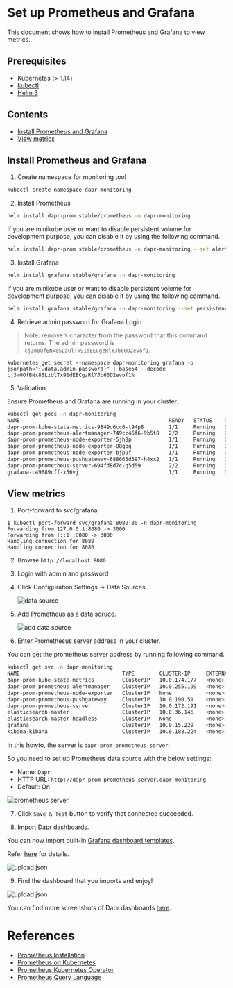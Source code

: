 # Set up Prometheus and Grafana

This document shows how to install Prometheus and Grafana to view metrics.

## Prerequisites

- Kubernetes (> 1.14)
- [kubectl](https://kubernetes.io/docs/tasks/tools/install-kubectl/)
- [Helm 3](https://helm.sh/)

## Contents

  - [Install Prometheus and Grafana](#install-prometheus-and-grafana)
  - [View metrics](#view-metrics)

## Install Prometheus and Grafana

1.  Create namespace for monitoring tool

```bash
kubectl create namespace dapr-monitoring
```

2. Install Prometheus

```bash
helm install dapr-prom stable/prometheus -n dapr-monitoring
```

   If you are minikube user or want to disable persistent volume for development purpose, you can disable it by using the following command.

```bash
helm install dapr-prom stable/prometheus -n dapr-monitoring --set alertmanager.persistentVolume.enable=false --set pushgateway.persistentVolume.enabled=false --set server.persistentVolume.enabled=false
```

3. Install Grafana

```bash
helm install grafana stable/grafana -n dapr-monitoring
```

   If you are minikube user or want to disable persistent volume for development purpose, you can disable it by using the following command.

```bash
helm install grafana stable/grafana -n dapr-monitoring --set persistence.enabled=false
```

4. Retrieve admin password for Grafana Login

> Note: remove `%` character from the password that this command returns. The admin password is `cj3m0OfBNx8SLzUlTx91dEECgzRlYJb60D2evof1`.

```
kubernetes get secret --namespace dapr-monitoring grafana -o jsonpath="{.data.admin-password}" | base64 --decode
cj3m0OfBNx8SLzUlTx91dEECgzRlYJb60D2evof1%
```

5. Validation

Ensure Prometheus and Grafana are running in your cluster.

```bash
kubectl get pods -n dapr-monitoring
NAME                                                READY   STATUS    RESTARTS   AGE
dapr-prom-kube-state-metrics-9849d6cc6-t94p8        1/1     Running   0          4m58s
dapr-prom-prometheus-alertmanager-749cc46f6-9b5t8   2/2     Running   0          4m58s
dapr-prom-prometheus-node-exporter-5jh8p            1/1     Running   0          4m58s
dapr-prom-prometheus-node-exporter-88gbg            1/1     Running   0          4m58s
dapr-prom-prometheus-node-exporter-bjp9f            1/1     Running   0          4m58s
dapr-prom-prometheus-pushgateway-688665d597-h4xx2   1/1     Running   0          4m58s
dapr-prom-prometheus-server-694fd8d7c-q5d59         2/2     Running   0          4m58s
grafana-c49889cff-x56vj                             1/1     Running   0          5m10s

```

## View metrics

1. Port-forward to svc/grafana

```
$ kubectl port-forward svc/grafana 8080:80 -n dapr-monitoring
Forwarding from 127.0.0.1:8080 -> 3000
Forwarding from [::1]:8080 -> 3000
Handling connection for 8080
Handling connection for 8080
```

2. Browse `http://localhost:8080`

3. Login with admin and password

4. Click Configuration Settings -> Data Sources

      ![data source](./img/grafana-datasources.png)

5. Add Prometheus as a data soruce.

      ![add data source](./img/grafana-datasources.png)

6. Enter Promethesus server address in your cluster.

You can get the prometheus server address by running following command.

```bash
kubectl get svc -n dapr-monitoring
NAME                                 TYPE        CLUSTER-IP     EXTERNAL-IP   PORT(S)             AGE
dapr-prom-kube-state-metrics         ClusterIP   10.0.174.177   <none>        8080/TCP            7d9h
dapr-prom-prometheus-alertmanager    ClusterIP   10.0.255.199   <none>        80/TCP              7d9h
dapr-prom-prometheus-node-exporter   ClusterIP   None           <none>        9100/TCP            7d9h
dapr-prom-prometheus-pushgateway     ClusterIP   10.0.190.59    <none>        9091/TCP            7d9h
dapr-prom-prometheus-server          ClusterIP   10.0.172.191   <none>        80/TCP              7d9h
elasticsearch-master                 ClusterIP   10.0.36.146    <none>        9200/TCP,9300/TCP   7d10h
elasticsearch-master-headless        ClusterIP   None           <none>        9200/TCP,9300/TCP   7d10h
grafana                              ClusterIP   10.0.15.229    <none>        80/TCP              5d5h
kibana-kibana                        ClusterIP   10.0.188.224   <none>        5601/TCP            7d10h

```

In this howto, the server is `dapr-prom-prometheus-server`.

So you need to set up Prometheus data source with the below settings:

- Name: `Dapr`
- HTTP URL: `http://dapr-prom-prometheus-server.dapr-monitoring`
- Default: On

![prometheus server](./img/grafana-prometheus-dapr-server-url.png)

7. Click `Save & Test` button to verify that connected succeeded.

8. Import Dapr dashboards.

You can now import built-in [Grafana dashboard templates](../../reference/dashboard/README.md).

Refer [here](../../reference/dashboard/README.md) for details.

![upload json](./img/grafana-uploadjson.png)

9. Find the dashboard that you imports and enjoy!

![upload json](../../reference/dashboard/img/system-service-dashboard.png)

You can find more screenshots of Dapr dashboards [here](../../reference/dashboard/img/).

# References

* [Prometheus Installation](https://github.com/helm/charts/tree/master/stable/prometheus-operator)
* [Prometheus on Kubernetes](https://github.com/coreos/kube-prometheus)
* [Prometheus Kubernetes Operator](https://github.com/helm/charts/tree/master/stable/prometheus-operator)
* [Prometheus Query Language](https://prometheus.io/docs/prometheus/latest/querying/basics/)
